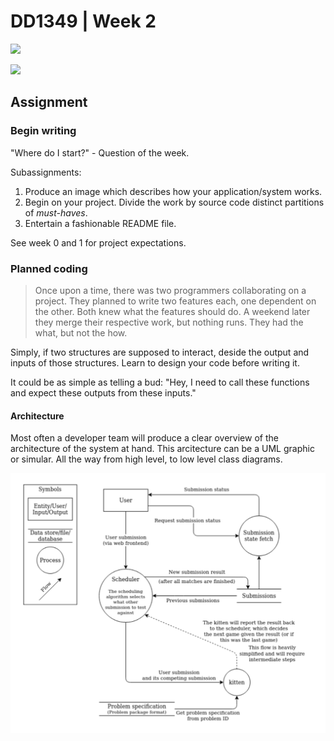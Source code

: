 # DD1349 | Week 2

![](https://external-content.duckduckgo.com/iu/?u=https%3A%2F%2Fweb.panelsapp.com%2Fcomics%2FDilbert%2F1368424024.gif&f=1&nofb=1)

![](https://i.pinimg.com/originals/2e/41/3f/2e413f73df2a09b39d4e0e069e73f396.gif)

## Assignment
### Begin writing
"Where do I start?" - Question of the week.

Subassignments:

1. Produce an image which describes how your application/system works.
2. Begin on your project. Divide the work by source code distinct partitions of _must-haves_.
3. Entertain a fashionable README file.

See week 0 and 1 for project expectations.

### Planned coding

> Once upon a time, there was two programmers collaborating on a project. They planned to write two features each, one dependent on the other. Both knew what the features should do. A weekend later they merge their respective work, but nothing runs. They had the what, but not the how.

Simply, if two structures are supposed to interact, deside the output and inputs of those structures. Learn to design your code before writing it. 

It could be as simple as telling a bud: "Hey, I need to call these functions and expect these outputs from these inputs."

#### Architecture

Most often a developer team will produce a clear overview of the architecture of the system at hand. This arcitecture can be a UML graphic or simular. All the way from high level, to low level class diagrams.

![](./architecture-examples/kattis-submission-architecture.PNG)